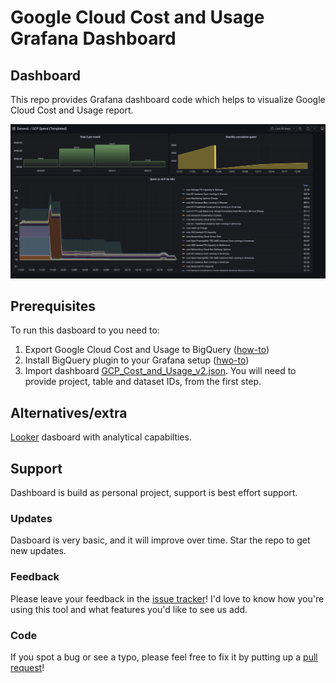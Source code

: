 # Google Cloud Cost and Usage Grafana Dashboard

## Dashboard
This repo provides Grafana dashboard code which helps to visualize Google Cloud Cost and Usage report.

![Dashboard](dashboard2.png)

## Prerequisites

To run this dasboard to you need to:
1. Export Google Cloud Cost and Usage to BigQuery ([how-to](https://cloud.google.com/billing/docs/how-to/export-data-bigquery))
2. Install BigQuery plugin to your Grafana setup ([hwo-to](https://grafana.com/grafana/plugins/doitintl-bigquery-datasource/))
3. Import dashboard [GCP_Cost_and_Usage_v2.json](GCP_Cost_and_Usage_v2.json). You will need to provide project, table and dataset IDs, from the first step.


## Alternatives/extra
[Looker](https://cloud.google.com/billing/docs/how-to/visualize-data) dasboard with analytical capabilties.

## Support
Dashboard is build as personal project, support is best effort support.

### Updates
Dasboard is very basic, and it will improve over time. Star the repo to get new updates.

### Feedback

Please leave your feedback in the
[issue tracker](https://github.com/wizardmatas/dockerhubinvite/issues)!
I'd love to know how you're using this tool and what features you'd like to see
us add.

### Code
If you spot a bug or see a typo, please feel free to fix it by putting up a
[pull request](https://github.com/wizardmatas/dockerhubinvite/pulls)!
